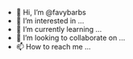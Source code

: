 - 👋 Hi, I’m @favybarbs
- 👀 I’m interested in ...
- 🌱 I’m currently learning ...
- 💞️ I’m looking to collaborate on ...
- 📫 How to reach me ...

<!---
favybarbs/favybarbs is a ✨ special ✨ repository because its `README.md` (this file) appears on your GitHub profile.
You can click the Preview link to take a look at your changes.
--->
